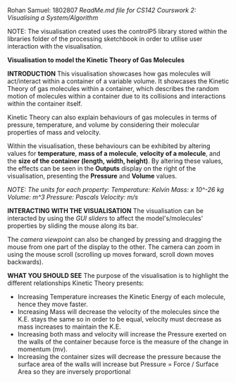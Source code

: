 Rohan Samuel: 1802807
*ReadMe.md file for CS142 Courswork 2: Visualising a System/Algorithm*

NOTE: The visualisation created uses the controlP5 library stored within the libraries folder of the processing sketchbook in order
to utilise user interaction with the visualisation.

__**Visualisation to model the Kinetic Theory of Gas Molecules**__

**INTRODUCTION** 
This visualisation showcases how gas molecules will act/interact within a container of a variable volume. It showcases the Kinetic
Theory of gas molecules within a container, which describes the random motion of molecules within a container due to its collisions and interactions within
the container itself.

Kinetic Theory can also explain behaviours of gas molecules in terms of pressure, temperature, and volume by considering their molecular properties of 
mass and velocity.

Within the visualisation, these behaviours can be exhibited by altering values for **temperature**, **mass of a molecule**, **velocity of a molecule**, and the **size of the container
(length, width, height)**.
By altering these values, the effects can be seen in the **Outputs** display on the right of the visualisation, presenting the **Pressure** and **Volume** values.

*NOTE: The units for each property:
Temperature: Kelvin
Mass: x 10^-26 kg
Volume: m^3
Pressure: Pascals
Velocity: m/s*

**INTERACTING WITH THE VISUALISATION**
The visualisation can be interacted by using the *GUI sliders* to affect the model's/molecules' properties by sliding the mouse along its bar.

The *camera viewpoint* can also be changed by pressing and dragging the mouse from one part of the display to the other. The camera can zoom in using the mouse scroll
(scrolling up moves forward, scroll down moves backwards).

**WHAT YOU SHOULD SEE**
The purpose of the visualisation is to highlight the different relationships Kinetic Theory presents:
* Increasing Temperature increases the Kinetic Energy of each molecule, hence they move faster.
* Increasing Mass will decrease the velocity of the molecules since the K.E. stays the same so in order to be equal, velocity must decrease as mass increases to maintain the K.E.
* Increasing both mass and velocity will increase the Pressure exerted on the walls of the container because force is the measure of the change in momentum (mv).
* Increasing the container sizes will decrease the pressure because the surface area of the walls will increase but Pressure = Force / Surface Area so they are inversely proportional

